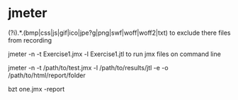 # jmeter


(?i).*\.(bmp|css|js|gif|ico|jpe?g|png|swf|woff|woff2|txt)  to exclude there files from recording




jmeter -n -t Exercise1.jmx -l Exercise1.jtl to run jmx files on command line



jmeter -n -t /path/to/test.jmx -l /path/to/results/jtl -e -o /path/to/html/report/folder


bzt one.jmx -report
